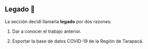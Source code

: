 ## Legado 🔀

La sección decidí llamarla **legado** por dos razones:

1. Dar a conocer el trabajo anterior.

2. Exportar la base de datos COVID-19 de la Región de Tarapacá.

```{tableofcontents}
```
